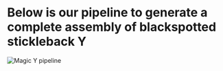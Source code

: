 # Below is our pipeline to generate a complete assembly of blackspotted stickleback Y
![Magic Y pipeline](https://user-images.githubusercontent.com/49354864/187929408-605e8bec-04ed-4952-8a9d-21bf812fe5e8.png)
